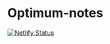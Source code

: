 # Optimum-notes
[![Netlify Status](https://api.netlify.com/api/v1/badges/d17d47ee-8113-4a00-ba56-ba959bbed63b/deploy-status)](https://app.netlify.com/sites/optimum-notes/deploys)
